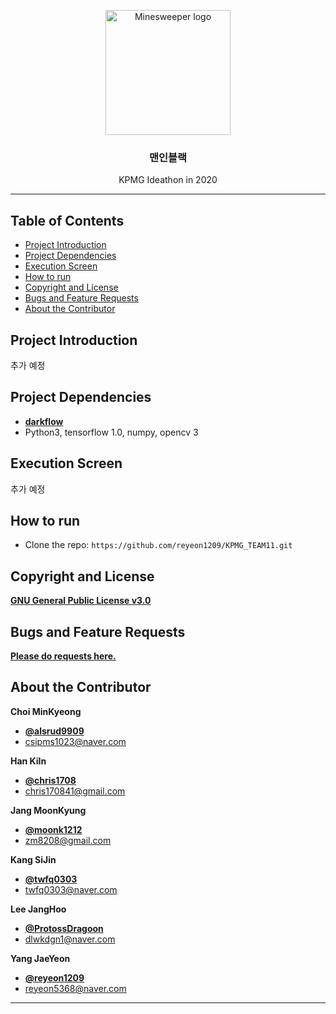 <p align="center">
  <a href="https://github.com/reyeon1209/KPMG_TEAM11/">
    <img src="https://user-images.githubusercontent.com/46713032/74825594-8ceab280-534d-11ea-8495-87a486e4f224.png" alt="Minesweeper logo" width="200" height="200">
  </a>
</p>

<h3 align="center">맨인블랙</h3>

<p align="center">
  KPMG Ideathon in 2020
</p>
   
    
* * *


## Table of Contents

- [Project Introduction](#Project-Introduction)
- [Project Dependencies](#Project-Dependencies)
- [Execution Screen](#Execution-Screen)
- [How to run](#How-to-run)
- [Copyright and License](#Copyright-and-License)
- [Bugs and Feature Requests](#Bugs-and-Feature-Requests)
- [About the Contributor](#About-the-Contributor)

   
## Project Introduction

추가 예정


## Project Dependencies

- [**darkflow**](https://github.com/thtrieu/darkflow/)    
- Python3, tensorflow 1.0, numpy, opencv 3

   
## Execution Screen

추가 예정


## How to run

- Clone the repo: `https://github.com/reyeon1209/KPMG_TEAM11.git`


## Copyright and License

[**GNU General Public License v3.0**](https://github.com/reyeon1209/KPMG_TEAM11/blob/master/LICENSE)


## Bugs and Feature Requests

[**Please do requests here.**](https://github.com/reyeon1209/KPMG_TEAM11/issues)
   
   
## About the Contributor

**Choi MinKyeong**
- [**@alsrud9909**](https://github.com/alsrud9909)   
- <csipms1023@naver.com>  

**Han KiIn**
- [**@chris1708**](https://github.com/chris1708)   
- <chris170841@gmail.com>

**Jang MoonKyung**
- [**@moonk1212**](https://github.com/moonk1212)   
- <zm8208@gmail.com> 

**Kang SiJin**
- [**@twfq0303**](https://github.com/twfq0303)   
- <twfq0303@naver.com>

**Lee JangHoo**
- [**@ProtossDragoon**](https://github.com/ProtossDragoon)   
- <dlwkdgn1@naver.com>

**Yang JaeYeon**
- [**@reyeon1209**](https://github.com/reyeon1209)   
- <reyeon5368@naver.com>   
    

* * *

